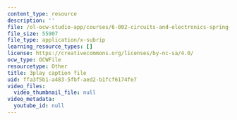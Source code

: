 ```yaml
---
content_type: resource
description: ''
file: /ol-ocw-studio-app/courses/6-002-circuits-and-electronics-spring-2007/ffa3f5b1a4835fbfaed2b1fcf6174fe7_ypX20WnHNQw.vtt
file_size: 55907
file_type: application/x-subrip
learning_resource_types: []
license: https://creativecommons.org/licenses/by-nc-sa/4.0/
ocw_type: OCWFile
resourcetype: Other
title: 3play caption file
uid: ffa3f5b1-a483-5fbf-aed2-b1fcf6174fe7
video_files:
  video_thumbnail_file: null
video_metadata:
  youtube_id: null
---
```


